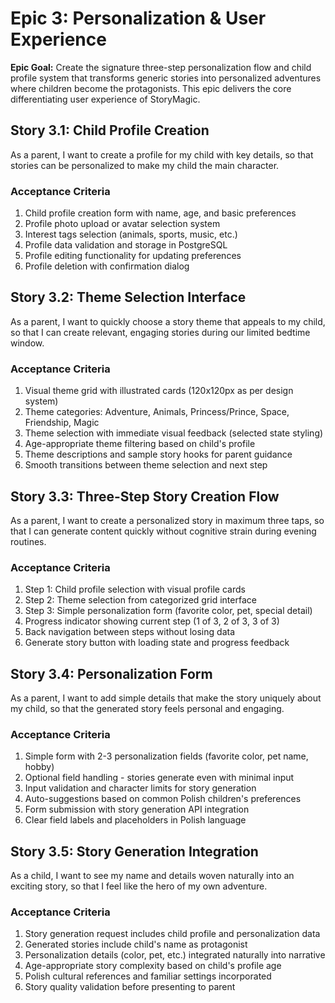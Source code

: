 # Epic 3: Personalization & User Experience

**Epic Goal:** Create the signature three-step personalization flow and child profile system that transforms generic stories into personalized adventures where children become the protagonists. This epic delivers the core differentiating user experience of StoryMagic.

## Story 3.1: Child Profile Creation

As a parent,
I want to create a profile for my child with key details,
so that stories can be personalized to make my child the main character.

### Acceptance Criteria

1. Child profile creation form with name, age, and basic preferences
2. Profile photo upload or avatar selection system
3. Interest tags selection (animals, sports, music, etc.)
4. Profile data validation and storage in PostgreSQL
5. Profile editing functionality for updating preferences
6. Profile deletion with confirmation dialog

## Story 3.2: Theme Selection Interface

As a parent,
I want to quickly choose a story theme that appeals to my child,
so that I can create relevant, engaging stories during our limited bedtime window.

### Acceptance Criteria

1. Visual theme grid with illustrated cards (120x120px as per design system)
2. Theme categories: Adventure, Animals, Princess/Prince, Space, Friendship, Magic
3. Theme selection with immediate visual feedback (selected state styling)
4. Age-appropriate theme filtering based on child's profile
5. Theme descriptions and sample story hooks for parent guidance
6. Smooth transitions between theme selection and next step

## Story 3.3: Three-Step Story Creation Flow

As a parent,
I want to create a personalized story in maximum three taps,
so that I can generate content quickly without cognitive strain during evening routines.

### Acceptance Criteria

1. Step 1: Child profile selection with visual profile cards
2. Step 2: Theme selection from categorized grid interface
3. Step 3: Simple personalization form (favorite color, pet, special detail)
4. Progress indicator showing current step (1 of 3, 2 of 3, 3 of 3)
5. Back navigation between steps without losing data
6. Generate story button with loading state and progress feedback

## Story 3.4: Personalization Form

As a parent,
I want to add simple details that make the story uniquely about my child,
so that the generated story feels personal and engaging.

### Acceptance Criteria

1. Simple form with 2-3 personalization fields (favorite color, pet name, hobby)
2. Optional field handling - stories generate even with minimal input
3. Input validation and character limits for story generation
4. Auto-suggestions based on common Polish children's preferences
5. Form submission with story generation API integration
6. Clear field labels and placeholders in Polish language

## Story 3.5: Story Generation Integration

As a child,
I want to see my name and details woven naturally into an exciting story,
so that I feel like the hero of my own adventure.

### Acceptance Criteria

1. Story generation request includes child profile and personalization data
2. Generated stories include child's name as protagonist
3. Personalization details (color, pet, etc.) integrated naturally into narrative
4. Age-appropriate story complexity based on child's profile age
5. Polish cultural references and familiar settings incorporated
6. Story quality validation before presenting to parent
